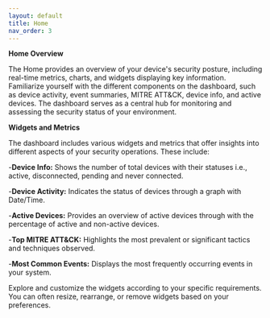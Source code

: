 ```yaml
---
layout: default
title: Home
nav_order: 3
---
```

**Home Overview**

The Home provides an overview of your device's security posture, including real-time metrics, charts, and widgets displaying key information. Familiarize yourself with the different components on the dashboard, such as device activity, event summaries, MITRE ATT&CK, device info, and active devices. The dashboard serves as a central hub for monitoring and assessing the security status of your environment.
 

**Widgets and Metrics**

The dashboard includes various widgets and metrics that offer insights into different aspects of your security operations. These include: 

 
-**Device Info:** Shows the number of total devices with their statuses i.e., active, disconnected, pending and never connected. 
 

-**Device Activity:** Indicates the status of devices through a graph with Date/Time. 
 

-**Active Devices:** Provides an overview of active devices through with the percentage of active and non-active devices. 
 

-**Top MITRE ATT&CK:** Highlights the most prevalent or significant tactics and techniques observed. 
 

-**Most Common Events:** Displays the most frequently occurring events in your system. 
 

Explore and customize the widgets according to your specific requirements. You can often resize, rearrange, or remove widgets based on your preferences. 
